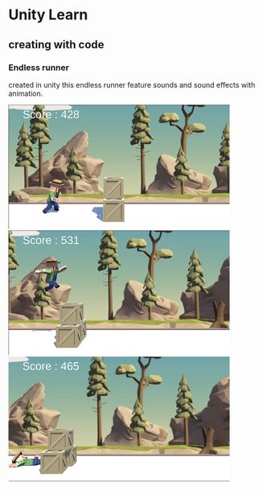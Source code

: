 # Unity Learn
## creating with code
### Endless runner

created in unity this endless runner feature sounds and sound effects with animation.

![](./screenshots/play.png)
![](./screenshots/jump.png)
![](./screenshots/gameover.png)

